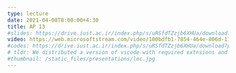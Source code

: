 ```yaml
---
type: lecture
date: 2021-04-08T8:00:00+4:30
title: AP 13
#slides: https://drive.iust.ac.ir/index.php/s/uRSfdTZzjb6XHUa/download?path=%2FSlides&files=S3.pdf
video: https://web.microsoftstream.com/video/100bdfb1-7854-464e-806d-11e9e4a36030
#codes: https://drive.iust.ac.ir/index.php/s/uRSfdTZzjb6XHUa/download?path=%2FCodes&files=S3.zip
# tldr: We distributed a version of vscode with required extnsions and tools (jdk, gradle, dotnet, mingw, python). We then went through the 4 languages 1 by 1 to get vscode to support building and debuging code and unit tests. We then coded the question in TA session. Students were expected to finish coding the same question in all 4 languges. Finally, we explained how to create build pipelines to have the project build on azure devops.
#thumbnail: /static_files/presentations/lec.jpg
---
```

